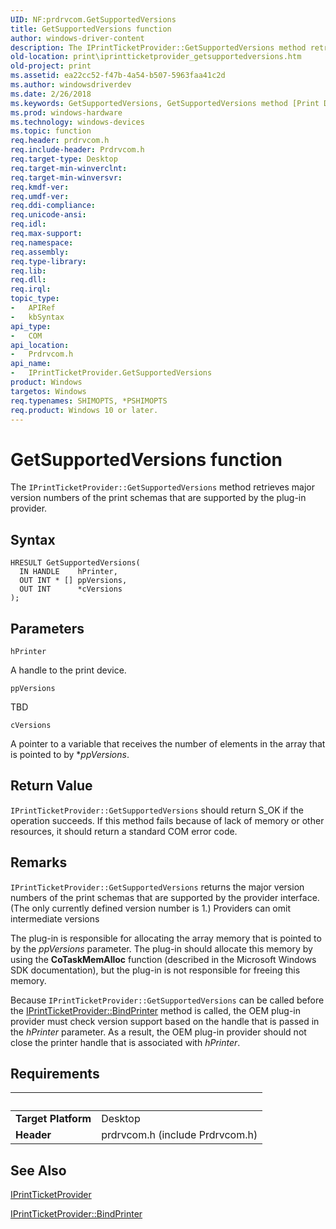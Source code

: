 ```yaml
---
UID: NF:prdrvcom.GetSupportedVersions
title: GetSupportedVersions function
author: windows-driver-content
description: The IPrintTicketProvider::GetSupportedVersions method retrieves major version numbers of the print schemas that are supported by the plug-in provider.
old-location: print\iprintticketprovider_getsupportedversions.htm
old-project: print
ms.assetid: ea22cc52-f47b-4a54-b507-5963faa41c2d
ms.author: windowsdriverdev
ms.date: 2/26/2018
ms.keywords: GetSupportedVersions, GetSupportedVersions method [Print Devices], GetSupportedVersions method [Print Devices], IPrintTicketProvider interface, IPrintTicketProvider interface [Print Devices], GetSupportedVersions method, IPrintTicketProvider::GetSupportedVersions, prdrvcom/IPrintTicketProvider::GetSupportedVersions, print.iprintticketprovider_getsupportedversions, print_ticket-package_3c9ed7b7-a38f-49b2-a7fc-7fc78aa39a27.xml
ms.prod: windows-hardware
ms.technology: windows-devices
ms.topic: function
req.header: prdrvcom.h
req.include-header: Prdrvcom.h
req.target-type: Desktop
req.target-min-winverclnt: 
req.target-min-winversvr: 
req.kmdf-ver: 
req.umdf-ver: 
req.ddi-compliance: 
req.unicode-ansi: 
req.idl: 
req.max-support: 
req.namespace: 
req.assembly: 
req.type-library: 
req.lib: 
req.dll: 
req.irql: 
topic_type:
-	APIRef
-	kbSyntax
api_type:
-	COM
api_location:
-	Prdrvcom.h
api_name:
-	IPrintTicketProvider.GetSupportedVersions
product: Windows
targetos: Windows
req.typenames: SHIMOPTS, *PSHIMOPTS
req.product: Windows 10 or later.
---
```



# GetSupportedVersions function
The <code>IPrintTicketProvider::GetSupportedVersions</code> method retrieves major version numbers of the print schemas that are supported by the plug-in provider.

## Syntax

```
HRESULT GetSupportedVersions(
  IN HANDLE    hPrinter,
  OUT INT * [] ppVersions,
  OUT INT      *cVersions
);
```

## Parameters

`hPrinter`

A handle to the print device.

`ppVersions`

TBD

`cVersions`

A pointer to a variable that receives the number of elements in the array that is pointed to by *<i>ppVersions</i>.


## Return Value

<code>IPrintTicketProvider::GetSupportedVersions</code> should return S_OK if the operation succeeds. If this method fails because of lack of memory or other resources, it should return a standard COM error code.

## Remarks

<code>IPrintTicketProvider::GetSupportedVersions</code> returns the major version numbers of the print schemas that are supported by the provider interface. (The only currently defined version number is 1.) Providers can omit intermediate versions

The plug-in is responsible for allocating the array memory that is pointed to by the <i>ppVersions</i> parameter. The plug-in should allocate this memory by using the <b>CoTaskMemAlloc</b> function (described in the Microsoft Windows SDK documentation), but the plug-in is not responsible for freeing this memory.

Because <code>IPrintTicketProvider::GetSupportedVersions</code> can be called before the <a href="https://msdn.microsoft.com/library/windows/hardware/ff554354">IPrintTicketProvider::BindPrinter</a> method is called, the OEM plug-in provider must check version support based on the handle that is passed in the <i>hPrinter</i> parameter. As a result, the OEM plug-in provider should not close the printer handle that is associated with <i>hPrinter</i>.

## Requirements
| &nbsp; | &nbsp; |
| ---- |:---- |
| **Target Platform** | Desktop |
| **Header** | prdrvcom.h (include Prdrvcom.h) |

## See Also

<a href="https://msdn.microsoft.com/4eb3c193-377b-4e51-a97b-50c6fdaa1b08">IPrintTicketProvider</a>



<a href="https://msdn.microsoft.com/library/windows/hardware/ff554354">IPrintTicketProvider::BindPrinter</a>